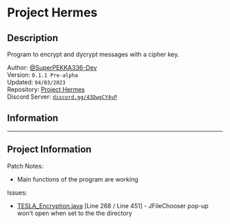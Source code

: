 **Project Hermes**
===

## **Description**

Program to encrypt and dycrypt messages with a cipher key.  

Author: [@SuperPEKKA336-Dev](https://github.com/SuperPEKKA336-Dev)  
Version: `0.1.1 Pre-alpha`  
Updated: `04/03/2023`  
Repository: [Project Hermes](https://github.com/SuperPEKKA336-Dev/Project-Hermes)  
Discord Server: [`discord.gg/43DwgCY4vP`](discord.gg/43DwgCY4vP)

## **Information**
---

## **Project Information**

Patch Notes:
- Main functions of the program are working

Issues:
- [TESLA_Encryption.java](/TESLA%20Encryption%20Program/TESLA%20Encryption%20Module/Code/TESLA_Encryption.java) [Line 268 / Line 451] - JFileChooser pop-up won't open when set to the the directory